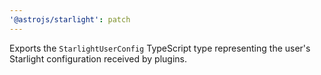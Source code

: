 ```yaml
---
'@astrojs/starlight': patch
---
```


Exports the `StarlightUserConfig` TypeScript type representing the user's Starlight configuration received by plugins.
